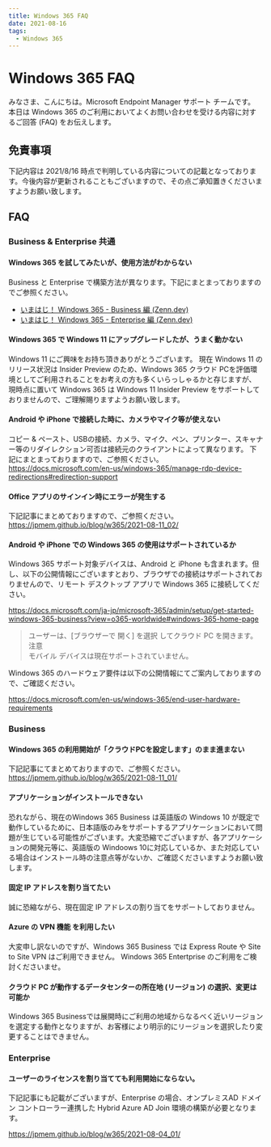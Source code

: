 ```yaml
---
title: Windows 365 FAQ
date: 2021-08-16
tags:
  - Windows 365
---
```


# Windows 365 FAQ

みなさま、こんにちは。Microsoft Endpoint Manager サポート チームです。
本日は Windows 365 のご利用においてよくお問い合わせを受ける内容に対するご回答 (FAQ) をお伝えします。

## 免責事項

下記内容は 2021/8/16 時点で判明している内容についての記載となっております。今後内容が更新されることもございますので、その点ご承知置きくださいますようお願い致します。

## FAQ

### Business & Enterprise 共通

#### Windows 365 を試してみたいが、使用方法がわからない

Business と Enterprise で構築方法が異なります。下記にまとまっておりますのでご参照ください。  

- [いまはじ！ Windows 365 - Business 編 (Zenn.dev) ](https://zenn.dev/takuyaot/books/507584243171c2)  
- [いまはじ！ Windows 365 - Enterprise 編 (Zenn.dev) ](https://zenn.dev/takuyaot/books/60c3ced87ba86f)  


#### Windows 365 で Windows 11 にアップグレードしたが、うまく動かない

Windows 11 にご興味をお持ち頂きありがとうございます。
現在 Windows 11 のリリース状況は Insider Preview のため、Windows 365 クラウド PCを評価環境としてご利用されることをお考えの方も多くいらっしゃるかと存じますが、 現時点に置いて Windows 365 は Windows 11 Insider Preview をサポートしておりませんので、ご理解賜りますようお願い致します。

#### Android や iPhone で接続した時に、カメラやマイク等が使えない

コピー & ペースト、USBの接続、カメラ、マイク、ペン、プリンター、スキャナー等のリダイレクション可否は接続元のクライアントによって異なります。
下記にまとまっておりますので、ご参照ください。
https://docs.microsoft.com/en-us/windows-365/manage-rdp-device-redirections#redirection-support


#### Office アプリのサインイン時にエラーが発生する

下記記事にまとめておりますので、ご参照ください。
https://jpmem.github.io/blog/w365/2021-08-11_02/

#### Android や iPhone での Windows 365 の使用はサポートされているか
Windows 365 サポート対象デバイスは、Android と iPhone も含まれます。但し、以下の公開情報にございますとおり、ブラウザでの接続はサポートされておりませんので、リモート デスクトップ アプリで Windows 365 に接続してください。

https://docs.microsoft.com/ja-jp/microsoft-365/admin/setup/get-started-windows-365-business?view=o365-worldwide#windows-365-home-page
>ユーザーは、[ブラウザーで 開く] を選択 してクラウド PC を開きます。  
>注意  
>モバイル デバイスは現在サポートされていません。  

Windows 365 のハードウェア要件は以下の公開情報にてご案内しておりますので、ご確認ください。

https://docs.microsoft.com/en-us/windows-365/end-user-hardware-requirements

### Business

#### Windows 365 の利用開始が「クラウドPCを設定します」のまま進まない

下記記事にてまとめておりますので、ご参照ください。
https://jpmem.github.io/blog/w365/2021-08-11_01/

#### アプリケーションがインストールできない

恐れながら、現在のWindows 365 Business は英語版の Windows 10 が既定で動作しているために、日本語版のみをサポートするアプリケーションにおいて問題が生じている可能性がございます。大変恐縮でございますが、各アプリケーションの開発元等に、英語版の Windoows 10に対応しているか、また対応している場合はインストール時の注意点等がないか、ご確認くださいますようお願い致します。

#### 固定 IP アドレスを割り当てたい

誠に恐縮ながら、現在固定 IP アドレスの割り当てをサポートしておりません。

#### Azure の VPN 機能 を利用したい

大変申し訳ないのですが、Windows 365 Business では Express Route や Site to Site VPN はご利用できません。
Windows 365 Entertprise のご利用をご検討くださいませ。

#### クラウド PC が動作するデータセンターの所在地 (リージョン) の選択、変更は可能か

Windows 365 Businessでは展開時にご利用の地域からなるべく近いリージョンを選定する動作となりますが、お客様により明示的にリージョンを選択したり変更することはできません。

### Enterprise

#### ユーザーのライセンスを割り当てても利用開始にならない。

下記記事にも記載がございますが、Enterprise の場合、オンプレミスAD ドメイン コントローラー連携した Hybrid Azure AD Join 環境の構築が必要となります。

https://jpmem.github.io/blog/w365/2021-08-04_01/